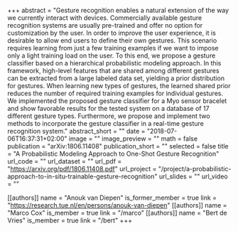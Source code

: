 +++
abstract = "Gesture recognition enables a natural extension of the way we currently interact with devices. Commercially available gesture recognition systems are usually pre-trained and offer no option for customization by the user. In order to improve the user experience, it is desirable to allow end users to define their own gestures. This scenario requires learning from just a few training examples if we want to impose only a light training load on the user. To this end, we propose a gesture classifier based on a hierarchical probabilistic modeling approach. In this framework, high-level features that are shared among different gestures can be extracted from a large labeled data set, yielding a prior distribution for gestures. When learning new types of gestures, the learned shared prior reduces the number of required training examples for individual gestures. We implemented the proposed gesture classifier for a Myo sensor bracelet and show favorable results for the tested system on a database of 17 different gesture types. Furthermore, we propose and implement two methods to incorporate the gesture classifier in a real-time gesture recognition system."
abstract_short = ""
date = "2018-07-06T16:37:31+02:00"
image = ""
image_preview = ""
math = false
publication = "arXiv:1806.11408"
publication_short = ""
selected = false
title = "A Probabilistic Modeling Approach to One-Shot Gesture Recognition"
url_code = ""
url_dataset = ""
url_pdf = "https://arxiv.org/pdf/1806.11408.pdf"
url_project = "/project/a-probabilistic-approach-to-in-situ-trainable-gesture-recognition"
url_slides = ""
url_video = ""

[[authors]]
    name = "Anouk van Diepen"
    is_former_member = true
    link = "https://research.tue.nl/en/persons/anouk-van-diepen"
[[authors]]
    name = "Marco Cox"
    is_member = true
    link = "/marco"
[[authors]]
    name = "Bert de Vries"
    is_member = true
    link = "/bert"
+++
